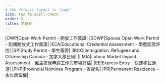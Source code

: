 ```yaml
---
# the default layout is 'page'
icon: fas fa-spell-check
order: 8
title: 詞彙表
---
```


|OWP|Open Work Permit - 開放工作簽證|
|SOWP|Spouse Open Work Permit - 配偶開放式工作簽證|
|ECA|Educational Credential Assessment - 學歷認證評估|
|SP|Study Permit - 學生簽證|
|IRCC|Immigration, Refugees and Citizenship Canada - 加拿大移民局|
|LMIA|Labour Market Impact Assessment - 僱主擔保申請工作力市場評估|
|EE|Express Entry - 快速移民通道|
|PNP|Provincial Nominee Program - 省提名|
|PR|Permanent Residence -永久居留權|